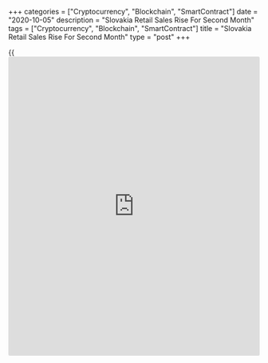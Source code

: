 +++
categories = ["Cryptocurrency", "Blockchain", "SmartContract"]
date = "2020-10-05"
description = "Slovakia Retail Sales Rise For Second Month"
tags = ["Cryptocurrency", "Blockchain", "SmartContract"]
title = "Slovakia Retail Sales Rise For Second Month"
type = "post"
+++

{{<iframe id="large-banner" src="https://www.bounty.group/#slide=9.0" width="100%" height="600" scrolling="no" style="border: 0px solid rgb(216, 221, 230); border-radius: 3px;">}}

Slovakia's retail sales grew for the second straight month in August,
figures from the Statistical Office of the Slovak Republic showed on
Monday.

Retail sales rose 4.0 percent year-on-year in August, following a 1.5
percent increase in July.

Sales of non-specialized stores gained 7.5 percent yearly in August and
those of other household equipment in specialized stores grew 3.5
percent.

Sales of culture and recreation goods in specialized store, and other
goods increased by 3.4 percent and 3.1 percent, respectively.

On a month-on-month basis, retail sales rose 1.7 percent in August.

For comments and feedback [contact](https://www.playgroundfx.com/contact/): editorial@rtt[news](https://www.letsplayfx.com/blog/forex-news-website/).com

[Economic News][1]

 **What parts of the world are seeing the best (and worst) economic
performances lately? Click[here][2] to check out our [Econ Scorecard][2]
and find out! See up-to-the-moment [ranking](https://www.playgroundfx.com/blog/crypto-exchange-ranking/)s for the best and worst
performers in [GDP][3], [unemployment rate][4], [inflation][5] and much
more.**

   1. www.rtt[news](https://www.letsplayfx.com/blog/forex-news-website/).com/Content/EconomicNews.aspx
   2. www.rtt[news](https://www.letsplayfx.com/blog/forex-news-website/).com/economic-scorecard/world-rank/industrial-production/highest-performance.aspx
   3. www.rtt[news](https://www.letsplayfx.com/blog/forex-news-website/).com/economic-scorecard/world-rank/GDP/highest-performance.aspx
   4. www.rtt[news](https://www.letsplayfx.com/blog/forex-news-website/).com/economic-scorecard/world-rank/unemployment-rate/lowest-performance.aspx
   5. www.rtt[news](https://www.letsplayfx.com/blog/forex-news-website/).com/economic-scorecard/world-rank/CPI/highest-performance.aspx